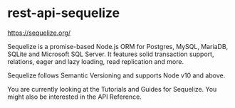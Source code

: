 # rest-api-sequelize
https://sequelize.org/

Sequelize is a promise-based Node.js ORM for Postgres, MySQL, MariaDB, SQLite and Microsoft SQL Server. It features solid transaction support, relations, eager and lazy loading, read replication and more.

Sequelize follows Semantic Versioning and supports Node v10 and above.

You are currently looking at the Tutorials and Guides for Sequelize. You might also be interested in the API Reference.
